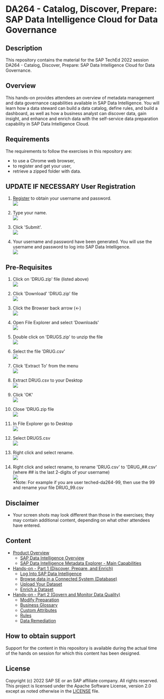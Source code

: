 # DA264 - Catalog, Discover, Prepare: SAP Data Intelligence Cloud for Data Governance

## Description

This repository contains the material for the SAP TechEd 2022 session DA264 - Catalog, Discover, Prepare: SAP Data Intelligence Cloud for Data Governance.

## Overview

This hands-on provides attendees an overview of metadata management and data governance capabilities available in SAP Data Intelligence. You will learn how a data steward can build a data catalog, define rules, and build a dashboard, as well as how a business analyst can discover data, gain insight, and enhance and enrich data with the self-service data preparation capability in SAP Data Intelligence Cloud.

## Requirements

The requirements to follow the exercises in this repository are:
* to use a Chrome web browser,
* to register and get your user,
* retrieve a zipped folder with data.

## UPDATE IF NECESSARY User Registration

1. [Register](https://workshop_registration.cfapps.eu10.hana.ondemand.com/register/lynnel) to obtain your username and password.
<br>![](/exercises/ex0/images/Registration_homepage.png)

2. Type your name.
<br>![](/exercises/ex0/images/Registration_homepage_name.png)

3. Click 'Submit'.
<br>![](/exercises/ex0/images/Registration_homepage_name.png)

4. Your username and password have been generated. You will use the username and password to log into SAP Data Intelligence.
<br>![](/exercises/ex0/images/Registration_Username_Pwd.png)

## Pre-Requisites

1. Click on 'DRUG.zip' file (listed above)
<br>![](/exercises/ex0/images/Ex00_Part01_01_add_new.png)

2. Click 'Download' 'DRUG.zip' file
<br>![](/exercises/ex0/images/Ex00_Part01_02_add_new.png)

3. Click the Browser back arrow (<-)
<br>![](/exercises/ex0/images/Ex00_Part01_03.png)

4. Open File Explorer and select 'Downloads'
<br>![](/exercises/ex0/images/Ex00_Part01_01_add_new_DownloadFolder.png)

5. Double click on 'DRUGS.zip' to unzip the file
<br>![](/exercises/ex0/images/Ex00_Part01_01_add_new_blur.png)

6. Select the file 'DRUG.csv'
<br>![](/exercises/ex0/images/Ex00_Part01_01_add_new_SelectZip.png)

7. Click 'Extract To' from the menu
<br>![](/exercises/ex0/images/Ex00_Part01_01_add_new_extract.png)

8. Extract DRUG.csv to your Desktop
<br>![](/exercises/ex0/images/Ex00_Part01_01_add_new_SelectZip_1.png)

9. Click 'OK'
<br>![](/exercises/ex0/images/Ex00_Part01_01_add_new_SelectOK.png)

10. Close 'DRUG.zip file
<br>![](/exercises/ex0/images/Ex00_Part01_01_add_new_CloseZip.png)

11. In File Explorer go to Desktop
<br>![](/exercises/ex0/images/Ex00_Part01_01_add_new_GoToDesktop.png)

12. Select DRUGS.csv
<br>![](/exercises/ex0/images/Ex00_Part01_01_add_new_Select4RenameDrugs.png)

13. Right click and select rename.
<br>![](/exercises/ex0/images/Ex00_Part01_01_add_new_RenameDRUG.png)

14. Right click and select rename, to rename 'DRUG.csv' to 'DRUG_##.csv' (where ## is the last 2-digits of your username)
<br>![](/exercises/ex0/images/Ex00_Part01_01_add_new_RenameDRUG_new.png)
<br>*Note: For example if you are user teched-da264-99, then use the 99 and rename your file DRUG_99.csv

## Disclaimer
- Your screen shots may look different than those in the exercises; they may contain additional content, depending on what other attendees have entered.

## Content
- [Product Overview](exercises/ex0/)
    - [SAP Data Intelligence Overview](exercises/ex0#sap-data-intelligence---overview)
    - [SAP Data Intelligence Metadata Explorer - Main Capabilities](exercises/ex0#sap-data-intelligence-metadata-explorer---main-capabilities)
- [Hands-on - Part 1 (Discover, Prepare, and Enrich)](exercises/ex1/)
    - [Log Into SAP Data Intelligence](exercises/ex1#log-into-sap-data-intelligence)
    - [Browse data in a Connected System (Database)](exercises/ex1#browse-data-in-a-connected-system-database)
    - [Upload Your Dataset](exercises/ex1#upload-your-dataset)
    - [Enrich a Dataset](exercises/ex1#enrich-dataset-and-isolate-data-quality-issues)
- [Hands-on - Part 2 (Govern and Monitor Data Quality)](exercises/ex2/)
    - [Modify Preparation](exercises/ex2#modify-preparation)
    - [Business Glossary](exercises/ex2#business-glossary)
    - [Custom Attributes](exercises/ex2#business-glossary)
    - [Rules](exercises/ex2#rules)
    - [Data Remediation](exercises/ex2#data-remediation)

## How to obtain support

Support for the content in this repository is available during the actual time of the hands on session for which this content has been designed. 

## License
Copyright (c) 2022 SAP SE or an SAP affiliate company. All rights reserved. This project is licensed under the Apache Software License, version 2.0 except as noted otherwise in the [LICENSE](LICENSES/Apache-2.0.txt) file.
